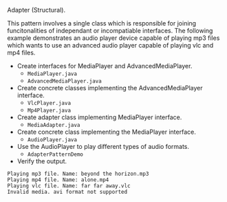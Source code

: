Adapter (Structural).

This pattern involves a single class which is responsible for joining funcitonalities of independant or incompatiable interfaces. The following example demonstrates an audio player device capable of playing mp3 files which wants to use an advanced audio player capable of playing vlc and mp4 files.

* Create interfaces for MediaPlayer and AdvancedMediaPlayer.
  * `MediaPlayer.java`
  * `AdvancedMediaPlayer.java`
* Create concrete classes implementing the AdvancedMediaPlayer interface.
  * `VlcPlayer.java`
  * `Mp4Player.java`
* Create adapter class implementing MediaPlayer interface.
  * `MediaAdapter.java`
* Create concrete class implementing the MediaPlayer interface.
  * `AudioPlayer.java`
* Use the AudioPlayer to play different types of audio formats.
  * `AdapterPatternDemo`
* Verify the output.
```
Playing mp3 file. Name: beyond the horizon.mp3
Playing mp4 file. Name: alone.mp4
Playing vlc file. Name: far far away.vlc
Invalid media. avi format not supported
```